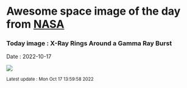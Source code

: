 
# Awesome space image of the day from [NASA](https://api.nasa.gov/)

### Today image : X-Ray Rings Around a Gamma Ray Burst
Date : 2022-10-17

![](https://apod.nasa.gov/apod/image/2210/GrbRings_SwiftMiller_960.jpg)

<small>Latest update : Mon Oct 17 13:59:58 2022</small>
        
